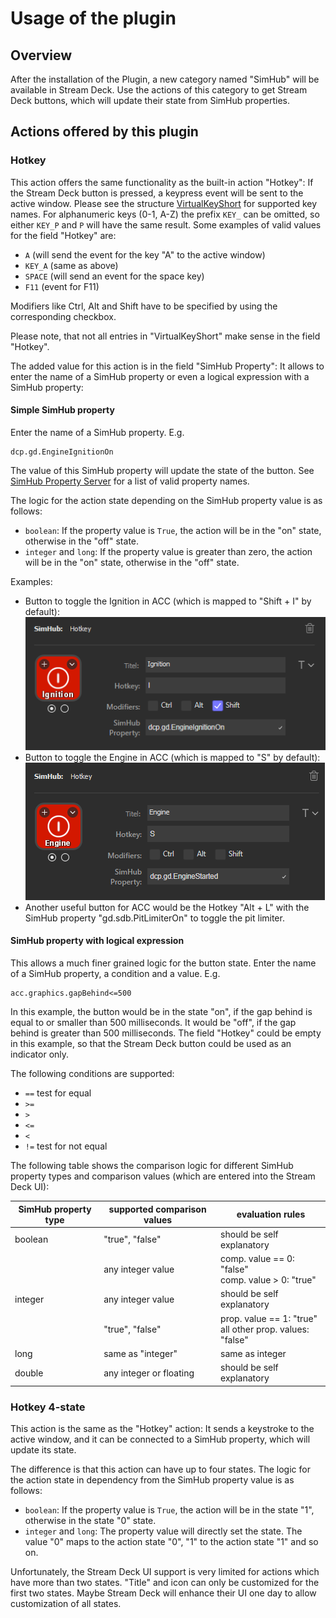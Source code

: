 # Usage of the plugin

## Overview

After the installation of the Plugin, a new category named "SimHub" will be available in Stream Deck. Use the actions of this category to get Stream Deck buttons, which will update their state from SimHub properties.


## Actions offered by this plugin

### Hotkey

This action offers the same functionality as the built-in action "Hotkey": If the Stream Deck button is pressed, a keypress event will be sent to the active window. Please see the structure [VirtualKeyShort](/PluginNative/Tools/Keyboard.cs) for supported key names. For alphanumeric keys (0-1, A-Z) the prefix `KEY_` can be omitted, so either `KEY_P` and `P` will have the same result. Some examples of valid values for the field "Hotkey" are:

- `A` (will send the event for the key "A" to the active window)
- `KEY_A` (same as above)
- `SPACE` (will send an event for the space key)
- `F11` (event for F11)

Modifiers like Ctrl, Alt and Shift have to be specified by using the corresponding checkbox.

Please note, that not all entries in "VirtualKeyShort" make sense in the field "Hotkey".

The added value for this action is in the field "SimHub Property": It allows to enter the name of a SimHub property or even a logical expression with a SimHub property:

#### Simple SimHub property

Enter the name of a SimHub property. E.g.

```
dcp.gd.EngineIgnitionOn
```

The value of this SimHub property will update the state of the button. See [SimHub Property Server](https://github.com/pre-martin/SimHubPropertyServer) for a list of valid property names.

The logic for the action state depending on the SimHub property value is as follows:

- `boolean`: If the property value is `True`, the action will be in the "on" state, otherwise in the "off" state.
- `integer` and `long`: If the property value is greater than zero, the action will be in the "on" state, otherwise in the "off" state.

Examples:

- Button to toggle the Ignition in ACC (which is mapped to "Shift + I" by default):
  ![Ignition](Example-Ignition.png)
- Button to toggle the Engine in ACC (which is mapped to "S" by default):
  ![Engine](Example-Engine.png)
- Another useful button for ACC would be the Hotkey "Alt + L" with the SimHub property "gd.sdb.PitLimiterOn" to toggle the pit limiter.

#### SimHub property with logical expression

This allows a much finer grained logic for the button state. Enter the name of a SimHub property, a condition and a value. E.g.

```
acc.graphics.gapBehind<=500
```

In this example, the button would be in the state "on", if the gap behind is equal to or smaller than 500 milliseconds. It would be "off", if the gap behind is greater than 500 milliseconds. The field "Hotkey" could be empty in this example, so that the Stream Deck button could be used as an indicator only.

The following conditions are supported:

- `==` test for equal
- `>=`
- `>`
- `<=`
- `<`
- `!=` test for not equal

The following table shows the comparison logic for different SimHub property types and comparison values (which are entered into the Stream Deck UI):

| SimHub property type | supported comparison values | evaluation rules                                            |
|----------------------|-----------------------------|-------------------------------------------------------------|
| boolean              | "true", "false"             | should be self explanatory                                  |
|                      | any integer value           | comp. value == 0: "false"<br/>comp. value > 0: "true"       |
| integer              | any integer value           | should be self explanatory                                  |
|                      | "true", "false"             | prop. value == 1: "true"<br>all other prop. values: "false" |
| long                 | same as "integer"           | same as integer                                             |
| double               | any integer or floating     | should be self explanatory                                  |


### Hotkey 4-state

This action is the same as the "Hotkey" action: It sends a keystroke to the active window, and it can be connected to a SimHub property, which will update its state.

The difference is that this action can have up to four states. The logic for the action state in dependency from the SimHub property value is as follows:

- `boolean`: If the property value is `True`, the action will be in the state "1", otherwise in the state "0" state.
- `integer` and `long`: The property value will directly set the state. The value "0" maps to the action state "0", "1" to the action state "1" and so on.

Unfortunately, the Stream Deck UI support is very limited for actions which have more than two states. "Title" and icon can only be customized for the first two states. Maybe Stream Deck will enhance their UI one day to allow customization of all states. 
